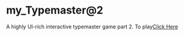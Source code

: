 # my_Typemaster@2

A highly UI-rich interactive typemaster game part 2.
To play<a href="">Click Here</a>